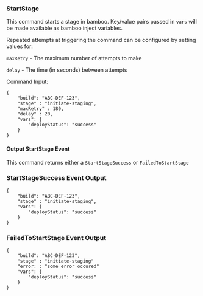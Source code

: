 ### StartStage

This command starts a stage in bamboo. Key/value pairs passed in `vars` will be made available as bamboo inject variables.

Repeated attempts at triggering the command can be configured by setting values for:

`maxRetry` - The maximum number of attempts to make

`delay` - The time (in seconds) between attempts

Command Input: 
```
{
    "build": "ABC-DEF-123",
    "stage" : "initiate-staging",
    "maxRetry" : 180,
    "delay" : 20,
    "vars": {
        "deployStatus": "success"
    }
}
```

#### Output StartStage Event 
This command returns either a `StartStageSuccess` or `FailedToStartStage`

###  StartStageSuccess Event Output 

```
{
    "build": "ABC-DEF-123",
    "stage" : "initiate-staging",
    "vars": {
        "deployStatus": "success"
    }
}
```

###  FailedToStartStage Event Output 

```
{
    "build": "ABC-DEF-123",
    "stage" : "initiate-staging"
    "error: : "some error occured"
    "vars": {
        "deployStatus": "success"
    }
}
```

